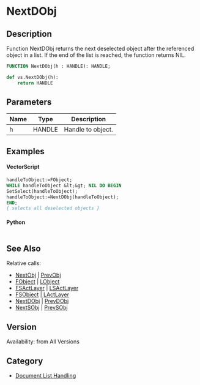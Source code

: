 # NextDObj

## Description
Function NextDObj returns the next deselected object after the referenced object in a list. If the end of the list is reached, the function returns NIL.

```pascal
FUNCTION NextDObj(h : HANDLE): HANDLE;
```

```python
def vs.NextDObj(h):
    return HANDLE
```

## Parameters
|Name|Type|Description|
|---|---|---|
|h|HANDLE|Handle to object.|

## Examples
#### VectorScript ####
```pascal
handleToObject:=FObject;
WHILE handleToObject &lt;&gt; NIL DO BEGIN
SetSelect(handleToObject);
handleToObject:=NextDObj(handleToObject);
END;
{ selects all deselected objects }
```
#### Python ####
```python

```

## See Also
Relative calls:
* [NextObj](NextObj.md) | [PrevObj](PrevObj.md)
* [FObject](FObject.md) | [LObject](LObject.md)
* [FSActLayer](FSActLayer.md) | [LSActLayer](LSActLayer.md)
* [FSObject](FSObject.md)  | [LActLayer](LActLayer.md)
* [NextDObj](NextDObj.md) | [PrevDObj](PrevDObj.md)
* [NextSObj](NextSObj.md) | [PrevSObj](PrevSObj.md)

## Version
Availability: from All Versions

## Category
* [Document List Handling](../Categories/Document%20List%20Handling.md)
